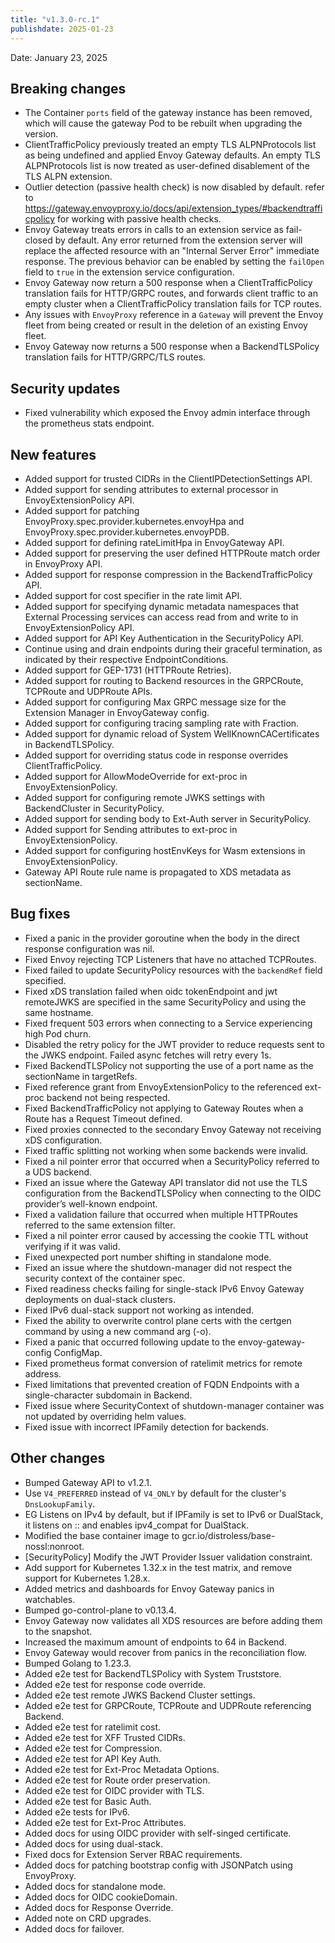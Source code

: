 ```yaml
---
title: "v1.3.0-rc.1"
publishdate: 2025-01-23
---
```


Date: January 23, 2025

## Breaking changes
- The Container `ports` field of the gateway instance has been removed, which will cause the gateway Pod to be rebuilt when upgrading the version.
- ClientTrafficPolicy previously treated an empty TLS ALPNProtocols list as being undefined and applied Envoy Gateway defaults. An empty TLS ALPNProtocols list is now treated as user-defined disablement of the TLS ALPN extension.
- Outlier detection (passive health check) is now disabled by default. refer to https://gateway.envoyproxy.io/docs/api/extension_types/#backendtrafficpolicy for working with passive health checks.
- Envoy Gateway treats errors in calls to an extension service as fail-closed by default. Any error returned from the extension server will replace the affected resource with an "Internal Server Error" immediate response. The previous behavior can be enabled by setting the `failOpen` field to `true` in the extension service configuration.
- Envoy Gateway now return a 500 response when a ClientTrafficPolicy translation fails for HTTP/GRPC routes, and forwards client traffic to an empty cluster when a ClientTrafficPolicy translation fails for TCP routes.
- Any issues with `EnvoyProxy` reference in a `Gateway` will prevent the Envoy fleet from being created or result in the deletion of an existing Envoy fleet.
- Envoy Gateway now returns a 500 response when a BackendTLSPolicy translation fails for HTTP/GRPC/TLS routes.

## Security updates
- Fixed vulnerability which exposed the Envoy admin interface through the prometheus stats endpoint.

## New features
- Added support for trusted CIDRs in the ClientIPDetectionSettings API.
- Added support for sending attributes to external processor in EnvoyExtensionPolicy API.
- Added support for patching EnvoyProxy.spec.provider.kubernetes.envoyHpa and EnvoyProxy.spec.provider.kubernetes.envoyPDB.
- Added support for defining rateLimitHpa in EnvoyGateway API.
- Added support for preserving the user defined HTTPRoute match order in EnvoyProxy API.
- Added support for response compression in the BackendTrafficPolicy API.
- Added support for cost specifier in the rate limit API.
- Added support for specifying dynamic metadata namespaces that External Processing services can access read from and write to in EnvoyExtensionPolicy API.
- Added support for API Key Authentication in the SecurityPolicy API.
- Continue using and drain endpoints during their graceful termination, as indicated by their respective EndpointConditions.
- Added support for GEP-1731 (HTTPRoute Retries).
- Added support for routing to Backend resources in the GRPCRoute, TCPRoute and UDPRoute APIs.
- Added support for configuring Max GRPC message size for the Extension Manager in EnvoyGateway config.
- Added support for configuring tracing sampling rate with Fraction.
- Added support for dynamic reload of System WellKnownCACertificates in BackendTLSPolicy.
- Added support for overriding status code in response overrides ClientTrafficPolicy.
- Added support for AllowModeOverride for ext-proc in EnvoyExtensionPolicy.
- Added support for configuring remote JWKS settings with BackendCluster in SecurityPolicy.
- Added support for sending body to Ext-Auth server in SecurityPolicy.
- Added support for Sending attributes to ext-proc in EnvoyExtensionPolicy.
- Added support for configuring hostEnvKeys for Wasm extensions in EnvoyExtensionPolicy.
- Gateway API Route rule name is propagated to XDS metadata as sectionName.

## Bug fixes
- Fixed a panic in the provider goroutine when the body in the direct response configuration was nil.
- Fixed Envoy rejecting TCP Listeners that have no attached TCPRoutes.
- Fixed failed to update SecurityPolicy resources with the `backendRef` field specified.
- Fixed xDS translation failed when oidc tokenEndpoint and jwt remoteJWKS are specified in the same SecurityPolicy and using the same hostname.
- Fixed frequent 503 errors when connecting to a Service experiencing high Pod churn.
- Disabled the retry policy for the JWT provider to reduce requests sent to the JWKS endpoint. Failed async fetches will retry every 1s.
- Fixed BackendTLSPolicy not supporting the use of a port name as the sectionName in targetRefs.
- Fixed reference grant from EnvoyExtensionPolicy to the referenced ext-proc backend not being respected.
- Fixed BackendTrafficPolicy not applying to Gateway Routes when a Route has a Request Timeout defined.
- Fixed proxies connected to the secondary Envoy Gateway not receiving xDS configuration.
- Fixed traffic splitting not working when some backends were invalid.
- Fixed a nil pointer error that occurred when a SecurityPolicy referred to a UDS backend.
- Fixed an issue where the Gateway API translator did not use the TLS configuration from the BackendTLSPolicy when connecting to the OIDC provider’s well-known endpoint.
- Fixed a validation failure that occurred when multiple HTTPRoutes referred to the same extension filter.
- Fixed a nil pointer error caused by accessing the cookie TTL without verifying if it was valid.
- Fixed unexpected port number shifting in standalone mode.
- Fixed an issue where the shutdown-manager did not respect the security context of the container spec.
- Fixed readiness checks failing for single-stack IPv6 Envoy Gateway deployments on dual-stack clusters.
- Fixed IPv6 dual-stack support not working as intended.
- Fixed the ability to overwrite control plane certs with the certgen command by using a new command arg (-o).
- Fixed a panic that occurred following update to the envoy-gateway-config ConfigMap.
- Fixed prometheus format conversion of ratelimit metrics for remote address.
- Fixed limitations that prevented creation of FQDN Endpoints with a single-character subdomain in Backend.
- Fixed issue where SecurityContext of shutdown-manager container was not updated by overriding helm values.
- Fixed issue with incorrect IPFamily detection for backends.

## Other changes
- Bumped Gateway API to v1.2.1.
- Use `V4_PREFERRED` instead of `V4_ONLY` by default for the cluster's `DnsLookupFamily`.
- EG Listens on IPv4 by default, but if IPFamily is set to IPv6 or DualStack, it listens on :: and enables ipv4_compat for DualStack.
- Modified the base container image to gcr.io/distroless/base-nossl:nonroot.
- [SecurityPolicy] Modify the JWT Provider Issuer validation constraint.
- Add support for Kubernetes 1.32.x in the test matrix, and remove support for Kubernetes 1.28.x.
- Added metrics and dashboards for Envoy Gateway panics in watchables.
- Bumped go-control-plane to v0.13.4.
- Envoy Gateway now validates all XDS resources are before adding them to the snapshot.
- Increased the maximum amount of endpoints to 64 in Backend.
- Envoy Gateway would recover from panics in the reconciliation flow.
- Bumped Golang to 1.23.3.
- Added e2e test for BackendTLSPolicy with System Truststore.
- Added e2e test for response code override.
- Added e2e test remote JWKS Backend Cluster settings.
- Added e2e test for GRPCRoute, TCPRoute and UDPRoute referencing Backend.
- Added e2e test for ratelimit cost.
- Added e2e test for XFF Trusted CIDRs.
- Added e2e test for Compression.
- Added e2e test for API Key Auth.
- Added e2e test for Ext-Proc Metadata Options.
- Added e2e test for Route order preservation.
- Added e2e test for OIDC provider with TLS.
- Added e2e test for Basic Auth.
- Added e2e tests for IPv6.
- Added e2e test for Ext-Proc Attributes.
- Added docs for using OIDC provider with self-singed certificate.
- Added docs for using dual-stack.
- Fixed docs for Extension Server RBAC requirements.
- Added docs for patching bootstrap config with JSONPatch using EnvoyProxy.
- Added docs for standalone mode.
- Added docs for OIDC cookieDomain.
- Added docs for Response Override.
- Added note on CRD upgrades.
- Added docs for failover.

